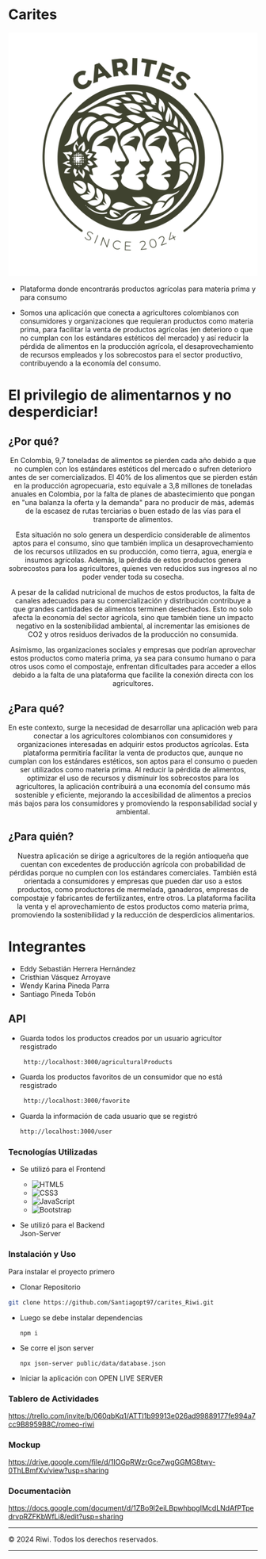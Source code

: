 # Carites 
![](https://github.com/Santiagopt97/carites_Riwi/blob/develop/public/img/Logo_Mesa%20de%20trabajo%201.png)
- Plataforma donde encontrarás productos agrícolas para materia prima y para consumo

* Somos una aplicación que conecta a agricultores colombianos con consumidores y organizaciones que requieran productos como materia prima, para facilitar la venta de productos agrícolas (en deterioro o que no cumplan con los estándares estéticos del mercado) y así reducir la pérdida de alimentos en la producción agrícola, el desaprovechamiento de recursos empleados y los sobrecostos para el sector productivo, contribuyendo a la economía del consumo.

# El privilegio de alimentarnos y no desperdiciar!


## ¿Por qué?

<p align="center">
  En Colombia, 9,7 toneladas de alimentos se pierden cada año debido a que no cumplen con los estándares estéticos del mercado o sufren deterioro antes de ser comercializados. El 40% de los alimentos que se pierden están en la producción agropecuaria, esto equivale a 3,8 millones de toneladas anuales en Colombia, por la falta de planes de abastecimiento que pongan en "una balanza la oferta y la demanda" para no producir de más, además de la escasez de rutas terciarias o buen estado de las vías para el transporte de alimentos.
</p>
<p align="center">
  Esta situación no solo genera un desperdicio considerable de alimentos aptos para el consumo, sino que también implica un desaprovechamiento de los recursos utilizados en su producción, como tierra, agua, energía e insumos agrícolas. Además, la pérdida de estos productos genera sobrecostos para los agricultores, quienes ven reducidos sus ingresos al no poder vender toda su cosecha.
</p>
<p align="center">
  A pesar de la calidad nutricional de muchos de estos productos, la falta de canales adecuados para su comercialización y distribución contribuye a que grandes cantidades de alimentos terminen desechados. Esto no solo afecta la economía del sector agrícola, sino que también tiene un impacto negativo en la sostenibilidad ambiental, al incrementar las emisiones de CO2 y otros residuos derivados de la producción no consumida.
</p>
<p align="center">
  Asimismo, las organizaciones sociales y empresas que podrían aprovechar estos productos como materia prima, ya sea para consumo humano o para otros usos como el compostaje, enfrentan dificultades para acceder a ellos debido a la falta de una plataforma que facilite la conexión directa con los agricultores.
</p>

## ¿Para qué?

<p align="center">
  En este contexto, surge la necesidad de desarrollar una aplicación web para conectar a los agricultores colombianos con consumidores y organizaciones interesadas en adquirir estos productos agrícolas. Esta plataforma permitiría facilitar la venta de productos que, aunque no cumplan con los estándares estéticos, son aptos para el consumo o pueden ser utilizados como materia prima. Al reducir la pérdida de alimentos, optimizar el uso de recursos y disminuir los sobrecostos para los agricultores, la aplicación contribuirá a una economía del consumo más sostenible y eficiente, mejorando la accesibilidad de alimentos a precios más bajos para los consumidores y promoviendo la responsabilidad social y ambiental.
</p>

## ¿Para quién?

<p align="center">
  Nuestra aplicación se dirige a agricultores de la región antioqueña que cuentan con excedentes de producción agrícola con probabilidad de pérdidas porque no cumplen con los estándares comerciales. También está orientada a consumidores y empresas que pueden dar uso a estos productos, como productores de mermelada, ganaderos, empresas de compostaje y fabricantes de fertilizantes, entre otros. La plataforma facilita la venta y el aprovechamiento de estos productos como materia prima, promoviendo la sostenibilidad y la reducción de desperdicios alimentarios.
</p>

# Integrantes
* Eddy Sebastián Herrera Hernández
* Cristhian Vásquez Arroyave
* Wendy Karina Pineda Parra
* Santiago Pineda Tobón

## API
-   Guarda todos los productos creados por un usuario agricultor resgistrado 
    ``` bash
     http://localhost:3000/agriculturalProducts
    ```
-   Guarda los productos favoritos de un consumidor que no está resgistrado
    ``` bash
     http://localhost:3000/favorite
    ```
-    Guarda la información de cada usuario que se registró
     ``` bash
     http://localhost:3000/user
     ```
### Tecnologías Utilizadas
- Se utilizó para el Frontend 
   - ![HTML5](https://img.shields.io/badge/HTML5-E34F26?style=for-the-badge&logo=html5&logoColor=white)
    - ![CSS3](https://img.shields.io/badge/CSS3-1572B6?style=for-the-badge&logo=css3&logoColor=white)
    - ![JavaScript](https://img.shields.io/badge/JavaScript-F7DF1E?style=for-the-badge&logo=javascript&logoColor=black)
   - ![Bootstrap](https://img.shields.io/badge/Bootstrap-563D7C?style=for-the-badge&logo=bootstrap&logoColor=white)

- Se utilizó para el Backend  
        Json-Server


### Instalación y Uso
Para instalar el proyecto primero 
 - Clonar Repositorio
```bash
git clone https://github.com/Santiagopt97/carites_Riwi.git
```
- Luego se debe instalar dependencias 
    ```
    npm i 
    ```
- Se corre el json server
    ```
    npx json-server public/data/database.json
    ```
- Iniciar la aplicación con OPEN LIVE SERVER


### Tablero de Actividades
https://trello.com/invite/b/060qbKq1/ATTI1b99913e026ad99889177fe994a7cc9B8959B8C/romeo-riwi
### Mockup
https://drive.google.com/file/d/1IOGpRWzrGce7wgGGMG8twy-0ThLBmfXv/view?usp=sharing
### Documentaciòn
https://docs.google.com/document/d/1ZBo9l2eiLBpwhbpgIMcdLNdAfPTpedrvpRZFKbWfLi8/edit?usp=sharing


---

© 2024 Riwi. Todos los derechos reservados.

---
